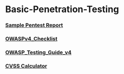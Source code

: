 # Basic-Penetration-Testing

### [Sample Pentest Report](https://github.com/FPTU-Ethical-Hackers-Club/Basic-Penetration-Testing/blob/main/Sample%20Pentest%20Report.xlsx)

### [OWASPv4_Checklist](https://github.com/FPTU-Ethical-Hackers-Club/Basic-Penetration-Testing/blob/main/OWASPv4_Checklist.xlsx)

### [OWASP_Testing_Guide_v4](https://owasp.org/www-project-web-security-testing-guide/assets/archive/OWASP_Testing_Guide_v4.pdf)

### [CVSS Calculator](https://chandanbn.github.io/cvss/)
